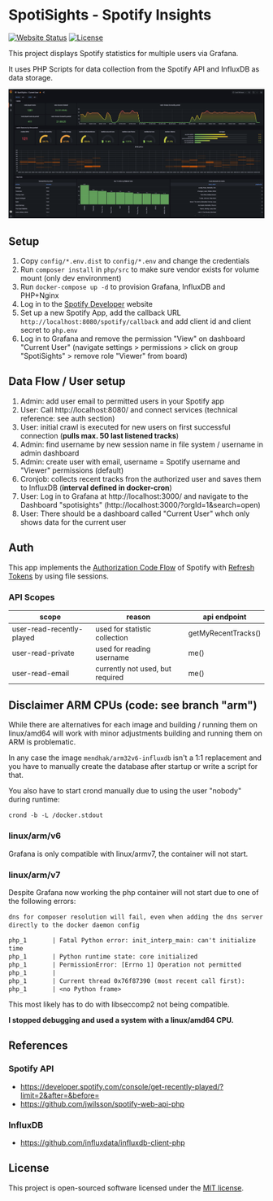 # SpotiSights - Spotify Insights

[![Website Status](https://img.shields.io/website?url=https%3A%2F%2Fspotisights.mashb1t.de)](https://spotisights.mashb1t.de)
[![License](https://img.shields.io/github/license/mashb1t/spotisights)](https://github.com/mashb1t/spotisights/blob/master/LICENSE)

This project displays Spotify statistics for multiple users via Grafana.

It uses PHP Scripts for data collection from the Spotify API and InfluxDB as data storage.

![](https://raw.githubusercontent.com/mashb1t/spotisights/master/images/spotisights-current-user.png)

## Setup

1. Copy ``config/*.env.dist`` to ``config/*.env`` and change the credentials
2. Run ``composer install`` in ``php/src`` to make sure vendor exists for volume mount (only dev environment)
3. Run ``docker-compose up -d`` to provision Grafana, InfluxDB and PHP+Nginx
4. Log in to the [Spotify Developer] website
5. Set up a new Spotify App, add the callback URL ``http://localhost:8080/spotify/callback`` and add client id and client secret to ``php.env``
6. Log in to Grafana and remove the permission "View" on dashboard "Current User" (navigate settings > permissions > click on group "SpotiSights" > remove role "Viewer" from board)


## Data Flow / User setup

1. Admin: add user email to permitted users in your Spotify app
2. User: Call http://localhost:8080/ and connect services (technical reference: see auth section)
3. User: initial crawl is executed for new users on first successful connection (**pulls max. 50 last listened tracks**)
4. Admin: find username by new session name in file system / username in admin dashboard 
5. Admin: create user with email, username = Spotify username and "Viewer" permissions (default)
6. Cronjob: collects recent tracks fron the authorized user and saves them to InfluxDB (**interval defined in docker-cron**)
7. User: Log in to Grafana at http://localhost:3000/ and navigate to the Dashboard "spotisights" (http://localhost:3000/?orgId=1&search=open)
8. User: There should be a dashboard called "Current User" whch only shows data for the current user

## Auth

This app implements the [Authorization Code Flow] of Spotify with [Refresh Tokens] by using file sessions.

### API Scopes

| scope                     | reason                           | api endpoint         |
|---------------------------|----------------------------------|----------------------|
| user-read-recently-played | used for statistic collection    | getMyRecentTracks()  |
| user-read-private         | used for reading username        | me()                 |
| user-read-email           | currently not used, but required | me()                 |


## Disclaimer ARM CPUs (code: see branch "arm")

While there are alternatives for each image and building / running them on linux/amd64 will work with minor adjustments
building and running them on ARM is problematic. 

In any case the image ``mendhak/arm32v6-influxdb`` isn't a 1:1 replacement and you have to manually create the database
after startup or write a script for that.

You also have to start crond manually due to using the user "nobody" during runtime:

    crond -b -L /docker.stdout

### linux/arm/v6

Grafana is only compatible with linux/armv7, the container will not start.

### linux/arm/v7

Despite Grafana now working the php container will not start due to one of the following errors:

```
dns for composer resolution will fail, even when adding the dns server directly to the docker daemon config
```

```
php_1       | Fatal Python error: init_interp_main: can't initialize time
php_1       | Python runtime state: core initialized
php_1       | PermissionError: [Errno 1] Operation not permitted
php_1       |
php_1       | Current thread 0x76f87390 (most recent call first):
php_1       | <no Python frame>
```

This most likely has to do with libseccomp2 not being compatible.

**I stopped debugging and used a system with a linux/amd64 CPU.**


## References

### Spotify API
- https://developer.spotify.com/console/get-recently-played/?limit=2&after=&before=
- https://github.com/jwilsson/spotify-web-api-php

### InfluxDB
- https://github.com/influxdata/influxdb-client-php

[Authorization Code Flow]: https://developer.spotify.com/documentation/general/guides/authorization/code-flow/
[Laravel Valet]: https://laravel.com/docs/master/valet
[Refresh Tokens]: https://github.com/jwilsson/spotify-web-api-php/blob/main/docs/examples/refreshing-access-tokens.md
[Spotify Developer]: https://developer.spotify.com/dashboard/

## License

This project is open-sourced software licensed under the [MIT license](https://opensource.org/licenses/MIT).
